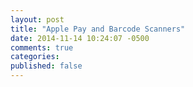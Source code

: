 ```yaml
---
layout: post
title: "Apple Pay and Barcode Scanners"
date: 2014-11-14 10:24:07 -0500
comments: true
categories:
published: false
---
```

